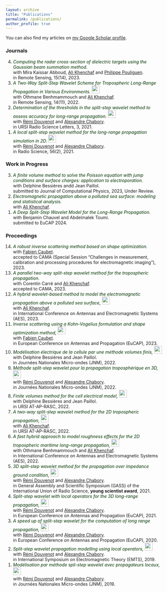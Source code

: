 ```yaml
---
layout: archive
title: "Publications"
permalink: /publications/
author_profile: true
---
```


You can also find my articles on <a href="https://scholar.google.com/citations?user=Q1QRM9UAAAAJ&hl=fr&oi=ao">my Google Scholar profile</a>.

<h3>Journals</h3>
<ol reversed>

<li> <font color="#003300"><i>Computing the radar cross-section of dielectric targets using the Gaussian beam summation method.</i></font>
<br> with Mira Kaissar Abboud, <a href="https://www.ensta-bretagne.fr/khenchaf/fr/cv.php" target="_blank">Ali Khenchaf</a> and <a href="https://www.idref.fr/147410398" target="_blank">Philippe Pouliguen</a>.
<br> in Remote Sensing, 15(14), 2023.
</li>

<li> <font color="#003300"><i>A Two-Way Split-Step Wavelet Scheme for Tropospheric Long-Range Propagation in Various Environments.</i></font>
<a href="remotesensing-1733979.pdf"> <img border="0" src="logo-pdf.webp" width="25"></a>
<br> with Othmane Benhmammouch and <a href="https://www.ensta-bretagne.fr/khenchaf/fr/cv.php" target="_blank">Ali Khenchaf</a>.
<br> in Remote Sensing, 14(11), 2022.
</li>

<li> <font color="#003300"><i>Determination of the thresholds in the split-step wavelet method to assess accuracy for long-range propagation.</i></font>
<a href="Publications/RSL-template.pdf"> <img border="0" src="logo-pdf.webp" width="25"></a>
<br> with <a href="http://ema.recherche.enac.fr/permanent-staff-2/remi-douvenot/" target="_blank">Rémi Douvenot</a> and <a href="http://ema.recherche.enac.fr/permanent-staff-2/alexandre-chabory/" target="_blank">Alexandre Chabory</a>.
<br> in URSI Radio Science Letters, 3, 2021.
</li>

<li> <font color="#003300"><i>A local split-step wavelet method for the long-range propagation simulation in 2D.</i></font>
<a href="Publications/radio_science_bonnafont_2021.pdf"> <img border="0" src="logo-pdf.webp" width="25"></a>
<br> with <a href="http://ema.recherche.enac.fr/permanent-staff-2/remi-douvenot/" target="_blank">Rémi Douvenot</a> and <a href="http://ema.recherche.enac.fr/permanent-staff-2/alexandre-chabory/" target="_blank">Alexandre Chabory</a>.
<br> in Radio Science, 56(2), 2021.
</li>


</ol>

<h3>Work in Progress</h3>

<ol reversed>
<li> <font color="#003300"><i>A finite volume method to solve the Poisson equation with jump conditions and surface charges: application to electroporation.</i></font>
<br> with Delphine Bessières andd Jean Paillol.
<br> submitted to Journal of Computational Physics, 2023, Under Review.
</li>

<li> <font color="#003300"><i>Electromagnetic propagation above a polluted sea surface: modeling and statistical analysis.</i></font>
<br> with <a href="https://www.ensta-bretagne.fr/khenchaf/fr/cv.php" target="_blank">Ali Khenchaf</a>.
</li>

<li> <font color="#003300"><i>A Deep Split-Step Wavelet Model for the Long-Range Propagation.</i></font>
<br> with Benjamin Chauvel and Abdelmalek Toumi.
<br> submitted to EuCAP 2024.
</li>

</ol>

<h3>Proceedings</h3>
<ol reversed>


<li>
    <font color="#003300"><i> A robust inverse scattering method based on shape optimization.</i></font>
    <br> with <a href="https://fcaubet001.perso.univ-pau.fr/" target="_blank">Fabien Caubet</a>.
    <br> accepted to CAMA (Special Session “Challenges in measurement, calibration and processing procedures for electromagnetic imaging”), 2023.
</li>

<li> <font color="#003300"><i>A parallel two-way split-step wavelet method for the tropospheric propagation.</i></font>
<br> with Corentin Carré and <a href="https://www.ensta-bretagne.fr/khenchaf/fr/cv.php" target="_blank">Ali Khenchaf</a>.
<br> accepted to CAMA, 2023.
</li>

<li> <font color="#003300"><i>A hybrid wavelet-based method to model the electromagnetic propagation above a polluted sea surface,</i></font>
<a href="Publications/AES23.pdf"> <img border="0" src="logo-pdf.webp" width="25"></a>
<br> with <a href="https://www.ensta-bretagne.fr/khenchaf/fr/cv.php" target="_blank">Ali Khenchaf</a>.
<br> in International Conference on Antennas and Electromagnetic Systems (AES), 2023.
</li>

<li> <font color="#003300"><i>Inverse scattering using a Kohn-Vogelius formulation and shape optimization method,</i></font>
<a href="Publications/EuCAP2023_template_V02.pdf"> <img border="0" src="logo-pdf.webp" width="25"></a>
<br> with <a href="https://fcaubet001.perso.univ-pau.fr/" target="_blank">Fabien Caubet</a>.
<br> in European Conference on Antennas and Propagation (EuCAP), 2023.
</li>


<li> <font color="#003300"><i>Modélisation électrique de la cellule par une méthode volumes finis,</i></font>
<a href="Publications/JNM2023Cell.pdf"> <img border="0" src="logo-pdf.webp" width="25"></a>
<br> with Delphine Bessières and Jean Paillol.
<br> in Journées Nationales Micro-ondes (JNM), 2022.
</li>

<li> <font color="#003300"><i>Méthode split-step wavelet pour la propagation troposphérique en 3D,</i></font>
<a href="Publications/JNM2023SSW.pdf"> <img border="0" src="logo-pdf.webp" width="25"></a>
<br> with <a href="http://ema.recherche.enac.fr/permanent-staff-2/remi-douvenot/" target="_blank">Rémi Douvenot</a> and <a href="http://ema.recherche.enac.fr/permanent-staff-2/alexandre-chabory/" target="_blank">Alexandre Chabory</a>.
<br> in Journées Nationales Micro-ondes (JNM), 2022.
</li>

<li> <font color="#003300"><i>Finite volumes method for the cell electrical model,</i></font>
<a href="Publications/URSI_RASC_Cell.pdf"> <img border="0" src="logo-pdf.webp" width="25"></a>
<br> with Delphine Bessières and Jean Paillol.
<br> in URSI AT-AP-RASC, 2022.
</li>

<li> <font color="#003300"><i>A two-way split-step wavelet method for the 2D tropospheric propagation,</i></font>
<a href="Publications/URSI_RASC_SSW.pdf"> <img border="0" src="logo-pdf.webp" width="25"></a>
<br> with <a href="https://www.ensta-bretagne.fr/khenchaf/fr/cv.php" target="_blank">Ali Khenchaf</a>.
<br> in URSI AT-AP-RASC, 2022.
</li>

<li> <font color="#003300"><i>A fast hybrid approach to model roughness effects for the 2D tropospheric maritime long-range propagation,</i></font>
<a href="Publications/AES_summary.pdf"> <img border="0" src="logo-pdf.webp" width="25"></a>
<br> with Othmane Benhmammouch and <a href="https://www.ensta-bretagne.fr/khenchaf/fr/cv.php" target="_blank">Ali Khenchaf</a>.
<br> in International Conference on Antennas and Electromagnetic Systems (AES), 2022.
</li>

<li> <font color="#003300"><i>3D split-step wavelet method for the propagation over impedance ground condition,
</i></font>
<a href="Publications/URSI_GASS_2021.pdf"> <img border="0" src="logo-pdf.webp" width="25"></a>
<br> with <a href="http://ema.recherche.enac.fr/permanent-staff-2/remi-douvenot/" target="_blank">Rémi Douvenot</a> and <a href="http://ema.recherche.enac.fr/permanent-staff-2/alexandre-chabory/" target="_blank">Alexandre Chabory</a>.
<br> in General Assembly and Scientific Symposium (GASS) of the International Union of Radio Science, <strong>young scientist award</strong>, 2021.
</li>


<li> <font color="#003300"><i>Split-step wavelet with local operators for the 3D long-range propagation,
</i></font>
<a href="Publications/EuCAP2021_template.pdf"> <img border="0" src="logo-pdf.webp" width="25"></a>
<br> with <a href="http://ema.recherche.enac.fr/permanent-staff-2/remi-douvenot/" target="_blank">Rémi Douvenot</a> and <a href="http://ema.recherche.enac.fr/permanent-staff-2/alexandre-chabory/" target="_blank">Alexandre Chabory</a>.
<br> in European Conference on Antennas and Propagation (EuCAP), 2021.
</li>

<li> <font color="#003300"><i>A speed up of split-step wavelet for the computation of long range propagation,
</i></font>
<a href="Publications/Bonnafont_2020_EuCAP.pdf"> <img border="0" src="logo-pdf.webp" width="25"></a>
<br> with <a href="http://ema.recherche.enac.fr/permanent-staff-2/remi-douvenot/" target="_blank">Rémi Douvenot</a> and <a href="http://ema.recherche.enac.fr/permanent-staff-2/alexandre-chabory/" target="_blank">Alexandre Chabory</a>.
<br> in European Conference on Antennas and Propagation (EuCAP), 2020.
</li>

<li> <font color="#003300"><i>Split-step wavelet propagation modelling using local operators,
</i></font>
<a href="Publications/Bonnafont_EMTS_2019.pdf"> <img border="0" src="logo-pdf.webp" width="25"></a>
<br> with <a href="http://ema.recherche.enac.fr/permanent-staff-2/remi-douvenot/" target="_blank">Rémi Douvenot</a> and <a href="http://ema.recherche.enac.fr/permanent-staff-2/alexandre-chabory/" target="_blank">Alexandre Chabory</a>.
<br> in International Symposium on Electromagnetic Theory (EMTS), 2019.
</li>

<li> <font color="#003300"><i>Modélisation par méthode spli-step wavelet avec propagateurs locaux,
</i></font>
<a href="Publications/JNM_article_2019.pdf"> <img border="0" src="logo-pdf.webp" width="25"></a>
<br> with <a href="http://ema.recherche.enac.fr/permanent-staff-2/remi-douvenot/" target="_blank">Rémi Douvenot</a> and <a href="http://ema.recherche.enac.fr/permanent-staff-2/alexandre-chabory/" target="_blank">Alexandre Chabory</a>.
<br> in Journées Nationales Micro-ondes (JNM), 2019.
</li>

</ol>
